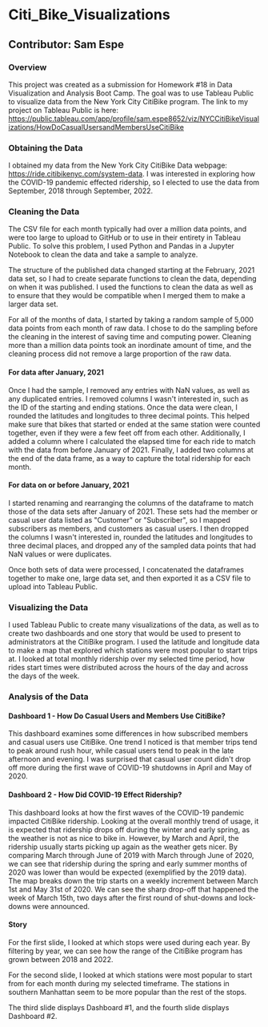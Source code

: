 # Citi_Bike_Visualizations

## Contributor: Sam Espe

### Overview
This project was created as a submission for Homework #18 in Data Visualization and Analysis Boot Camp. The goal was to use Tableau Public to visualize data from the New York City CitiBike program. The link to my project on Tableau Public is here: https://public.tableau.com/app/profile/sam.espe8652/viz/NYCCitiBikeVisualizations/HowDoCasualUsersandMembersUseCitiBike

### Obtaining the Data
I obtained my data from the New York City CitiBike Data webpage: https://ride.citibikenyc.com/system-data. I was interested in exploring how the COVID-19 pandemic effected ridership, so I elected to use the data from September, 2018 through September, 2022. 

### Cleaning the Data
The CSV file for each month typically had over a million data points, and were too large to upload to GitHub or to use in their entirety in Tableau Public. To solve this problem, I used Python and Pandas in a Jupyter Notebook to clean the data and take a sample to analyze. 

The structure of the published data changed starting at the February, 2021 data set, so I had to create separate functions to clean the data, depending on when it was published. I used the functions to clean the data as well as to ensure that they would be compatible when I merged them to make a larger data set. 

For all of the months of data, I started by taking a random sample of 5,000 data points from each month of raw data. I chose to do the sampling before the cleaning in the interest of saving time and computing power. Cleaning more than a million data points took an inordinate amount of time, and the cleaning process did not remove a large proportion of the raw data. 

#### For data after January, 2021
Once I had the sample, I removed any entries with NaN values, as well as any duplicated entries. I removed columns I wasn't interested in, such as the ID of the starting and ending stations. Once the data were clean, I rounded the latitudes and longitudes to three decimal points. This helped make sure that bikes that started or ended at the same station were counted together, even if they were a few feet off from each other. Additionally, I added a column where I calculated the elapsed time for each ride to match with the data from before January of 2021. Finally, I added two columns at the end of the data frame, as a way to capture the total ridership for each month.

#### For data on or before January, 2021
I started renaming and rearranging the columns of the dataframe to match those of the data sets after January of 2021. These sets had the member or casual user data listed as "Customer" or "Subscriber", so I mapped subscribers as members, and customers as casual users. I then dropped the columns I wasn't interested in, rounded the latitudes and longitudes to three decimal places, and dropped any of the sampled data points that had NaN values or were duplicates. 

Once both sets of data were processed, I concatenated the dataframes together to make one, large data set, and then exported it as a CSV file to upload into Tableau Public.

### Visualizing the Data
I used Tableau Public to create many visualizations of the data, as well as to create two dashboards and one story that would be used to present to administrators at the CitiBike program. I used the latitude and longitude data to make a map that explored which stations were most popular to start trips at. I looked at total monthly ridership over my selected time period, how rides start times were distributed across the hours of the day and across the days of the week.

### Analysis of the Data

#### Dashboard 1 - How Do Casual Users and Members Use CitiBike?
This dashboard examines some differences in how subscribed members and casual users use CitiBike. One trend I noticed is that member trips tend to peak around rush hour, while casual users tend to peak in the late afternoon and evening. I was surprised that casual user count didn't drop off more during the first wave of COVID-19 shutdowns in April and May of 2020.

#### Dashboard 2 - How Did COVID-19 Effect Ridership?
This dashboard looks at how the first waves of the COVID-19 pandemic impacted CitiBike ridership. Looking at the overall monthly trend of usage, it is expected that ridership drops off during the winter and early spring, as the weather is not as nice to bike in. However, by March and April, the ridership usually starts picking up again as the weather gets nicer. By comparing March through June of 2019 with March through June of 2020, we can see that ridership during the spring and early summer months of 2020 was lower than would be expected (exemplified by the 2019 data). The map breaks down the trip starts on a weekly increment between March 1st and May 31st of 2020. We can see the sharp drop-off that happened the week of March 15th, two days after the first round of shut-downs and lock-downs were announced.

#### Story
For the first slide, I looked at which stops were used during each year. By filtering by year, we can see how the range of the CitiBike program has grown between 2018 and 2022.

For the second slide, I looked at which stations were most popular to start from for each month during my selected timeframe. The stations in southern Manhattan seem to be more popular than the rest of the stops.

The third slide displays Dashboard #1, and the fourth slide displays Dashboard #2.
